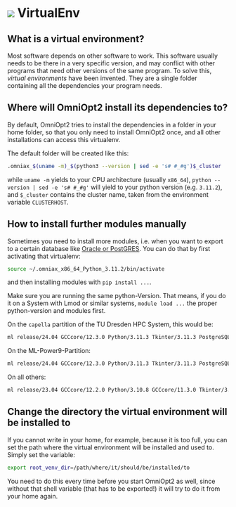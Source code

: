 # <img class='emoji_nav' src='emojis/laptop.svg' /> VirtualEnv

<!-- What are Virtual Environments and how OmniOpt2 uses them -->

<!-- Category: Preparations, Basics and Setup -->

<div id="toc"></div>

## What is a virtual environment?

Most software depends on other software to work. This software usually needs to be there in a very specific version, and may conflict with other programs that need other versions of the same program. To solve this, *virtual environments* have been invented. They are a single folder containing all the dependencies your program needs.

## Where will OmniOpt2 install its dependencies to?

By default, OmniOpt2 tries to install the dependencies in a folder in your home folder, so that you only need to install OmniOpt2 once, and all other installations can access this virtualenv.

The default folder will be created like this:

```bash
.omniax_$(uname -m)_$(python3 --version | sed -e 's# #_#g')$_cluster
```

while `uname -m` yields to your CPU architecture (usually `x86_64`),
`python --version | sed -e 's# #_#g'` will yield to your python version (e.g. `3.11.2`), and `$_cluster` contains the cluster name, taken from the environment variable `CLUSTERHOST`.

## How to install further modules manually

Sometimes you need to install more modules, i.e. when you want to export to a certain database like [Oracle or PostGRES](tutorials?tutorial=sqlite#other-db-systems-than-sqlite3). You can do that by first activating that virtualenv:

```bash
source ~/.omniax_x86_64_Python_3.11.2/bin/activate
```

and then installing modules with `pip install ...`.

Make sure you are running the same python-Version. That means, if you do it on a System with Lmod or similar systems, `module load ...` the proper python-version and modules first.

On the `capella` partition of the TU Dresden HPC System, this would be:

```bash
ml release/24.04 GCCcore/12.3.0 Python/3.11.3 Tkinter/3.11.3 PostgreSQL/16.1
```

On the ML-Power9-Partition:

```bash
ml release/24.04 GCCcore/12.3.0 Python/3.11.3 Tkinter/3.11.3 PostgreSQL/16.1 zlib/1.2.12 GCC/12.2.0 OpenBLAS/0.3.21
```

On all others:

```bash
ml release/23.04 GCCcore/12.2.0 Python/3.10.8 GCCcore/11.3.0 Tkinter/3.10.4 PostgreSQL/14.4
```

## Change the directory the virtual environment will be installed to

If you cannot write in your home, for example, because it is too full, you can set the path where the virtual environment will be installed and used to. Simply set the variable:

```bash
export root_venv_dir=/path/where/it/should/be/installed/to
```

You need to do this every time before you start OmniOpt2 as well, since without that shell variable (that has to be exported!) it will try to do it from your home again.
